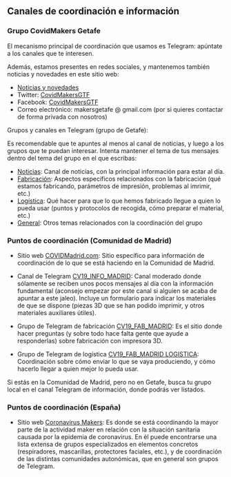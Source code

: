 ## Canales de coordinación e información

### Grupo CovidMakers Getafe

El mecanismo principal de coordinación que usamos es Telegram: apúntate a los canales que te interesen. 

Además, estamos presentes en redes sociales, y mantenemos también noticias y novedades en este sitio web:

* [Noticias y novedades](/novedades/README.md)
* Twitter: [CovidMakersGTF](https://twitter.com/CovidMakersGTF)
* Facebook: [CovidMakersGTF](https://www.facebook.com/CovidMakersGTF/)
* Correo electrónico: makersgetafe @ gmail.com (por si quieres contactar de forma privada con nosotros)

Grupos y canales en Telegram (grupo de Getafe):

Es recomendable que te apuntes al menos al canal de noticias, y luego a los grupos que te puedan interesar. Intenta mantener el tema de tus mensajes dentro del tema del grupo en el que escribas:

* [Noticias](https://t.me/cv19getafenoticias): Canal de noticias, con la principal información para estar al día.
* [Fabricación](https://t.me/joinchat/N3nb20yJIMnOrUPWXF8w3g): Aspectos específicos relacionados con la fabricación (qué estamos fabricando, parámetros de impresión, problemas al imrimir, etc.)
* [Logística](https://t.me/joinchat/N3nb20vhjKKdFRdU1ezZ0Q): Qué hacer para que lo que hemos fabricado llegue a quien lo pueda usar (puntos y protocolos de recogida, cómo preparar el material, etc.)
* [General](https://t.me/joinchat/N3nb2xyLiFs4H2UzlqZL5w): Otros temas relacionados con la coordinación del grupo

### Puntos de coordinación (Comunidad de Madrid)

* Sitio web [COVIDMadrid.com](https://covidmadrid.com/): Sitio específico para información de coordinación de lo que se está haciendo en la Comunidad de Madrid.

* Canal de Telegram [CV19_INFO_MADRID](https://t.me/cv19_fab_info): Canal moderado donde sólamente se reciben unos pocos mensajes al día con la información fundamental (aconsejo empezar por este canal si alguien se acaba de apuntar a este jaleo). Incluye un formulario para indicar los materiales de que se dispone (piezas 3D que se han podido imprimir, y otros materiales auxiliares útiles).

* Grupo de Telegram de fabricación [CV19_FAB_MADRID](https://t.me/joinchat/Ec-3Ih0C2Wzr7OBkqfiEUQ): Es el sitio donde hacer preguntas (y sobre todo hace falta gente que ayude a responderlas) sobre fabricación con impresora 3D.

* Grupo de Telegram de logística [CV19_FAB_MADRID LOGISTICA](https://t.me/joinchat/MI8qJ0vZuLWeJOJlJgMguQ): Coordinación sobre cómo enviar lo que se vaya produciendo, y cómo hacerlo llegar a quien mejor lo pueda usar.

Si estás en la Comunidad de Madrid, pero no en Getafe, busca tu grupo local en el canal Telegram de información, donde podrás ver listados.

### Puntos de coordinación (España)

* Sitio web [Coronavirus Makers](https://www.coronavirusmakers.org): Es donde se está coordinando la mayor parte de la actividad maker en relación con la situación sanitaria causada por la epidemia de coronavirus. En él puede encontrarse una lista extensa de grupos especializados en elementos concretos (respiradores, mascarillas, protectores faciales, etc.), y de coordinación de las distintas comunidades autonómicas, que en general son grupos de Telegram.
